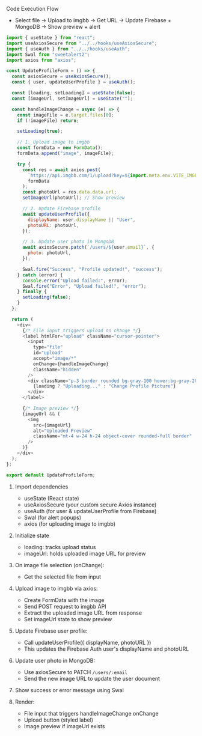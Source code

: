 Code Execution Flow
- Select file → Upload to imgbb → Get URL → Update Firebase + MongoDB → Show preview + alert

```js
import { useState } from "react";
import useAxiosSecure from "../../hooks/useAxiosSecure";
import { useAuth } from "../../hooks/useAuth";
import Swal from "sweetalert2";
import axios from "axios";

const UpdateProfileForm = () => {
  const axiosSecure = useAxiosSecure();
  const { user, updateUserProfile } = useAuth();

  const [loading, setLoading] = useState(false);
  const [imageUrl, setImageUrl] = useState("");

  const handleImageChange = async (e) => {
    const imageFile = e.target.files[0];
    if (!imageFile) return;

    setLoading(true);

    // 1. Upload image to imgbb
    const formData = new FormData();
    formData.append("image", imageFile);

    try {
      const res = await axios.post(
        `https://api.imgbb.com/1/upload?key=${import.meta.env.VITE_IMGBB_API_KEY}`,
        formData
      );
      const photoUrl = res.data.data.url;
      setImageUrl(photoUrl); // Show preview

      // 2. Update Firebase profile
      await updateUserProfile({
        displayName: user.displayName || "User",
        photoURL: photoUrl,
      });

      // 3. Update user photo in MongoDB
      await axiosSecure.patch(`/users/${user.email}`, {
        photo: photoUrl,
      });

      Swal.fire("Success", "Profile updated!", "success");
    } catch (error) {
      console.error("Upload failed:", error);
      Swal.fire("Error", "Upload failed!", "error");
    } finally {
      setLoading(false);
    }
  };

  return (
    <div>
      {/* File input triggers upload on change */}
      <label htmlFor="upload" className="cursor-pointer">
        <input
          type="file"
          id="upload"
          accept="image/*"
          onChange={handleImageChange}
          className="hidden"
        />
        <div className="p-3 border rounded bg-gray-100 hover:bg-gray-200">
          {loading ? "Uploading..." : "Change Profile Picture"}
        </div>
      </label>

      {/* Image preview */}
      {imageUrl && (
        <img
          src={imageUrl}
          alt="Uploaded Preview"
          className="mt-4 w-24 h-24 object-cover rounded-full border"
        />
      )}
    </div>
  );
};

export default UpdateProfileForm;

```

1. Import dependencies
   - useState (React state)
   - useAxiosSecure (your custom secure Axios instance)
   - useAuth (for user & updateUserProfile from Firebase)
   - Swal (for alert popups)
   - axios (for uploading image to imgbb)

2. Initialize state
   - loading: tracks upload status
   - imageUrl: holds uploaded image URL for preview

3. On image file selection (onChange):
   - Get the selected file from input

4. Upload image to imgbb via axios:
   - Create FormData with the image
   - Send POST request to imgbb API
   - Extract the uploaded image URL from response
   - Set imageUrl state to show preview

5. Update Firebase user profile:
   - Call updateUserProfile({ displayName, photoURL })
   - This updates the Firebase Auth user's displayName and photoURL

6. Update user photo in MongoDB:
   - Use axiosSecure to PATCH `/users/:email`
   - Send the new image URL to update the user document

7. Show success or error message using Swal

8. Render:
   - File input that triggers handleImageChange onChange
   - Upload button (styled label)
   - Image preview if imageUrl exists
